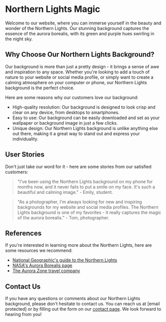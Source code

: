 <!--font:Cinzel-->

# Northern Lights Magic

Welcome to our website, where you can immerse yourself in the beauty and wonder of the Northern Lights. Our stunning background captures the essence of the aurora borealis, with its green and purple hues swirling in the night sky.

## Why Choose Our Northern Lights Background?

Our background is more than just a pretty design - it brings a sense of awe and inspiration to any space. Whether you're looking to add a touch of nature to your website or social media profile, or simply want to create a calming atmosphere on your computer or phone, our Northern Lights background is the perfect choice.

Here are some reasons why our customers love our background:

-   High-quality resolution: Our background is designed to look crisp and clear on any device, from desktops to smartphones.
-   Easy to use: Our background can be easily downloaded and set as your wallpaper or background image in just a few clicks.
-   Unique design: Our Northern Lights background is unlike anything else out there, making it a great way to stand out and express your individuality.

## User Stories

Don't just take our word for it - here are some stories from our satisfied customers:

> "I've been using the Northern Lights background on my phone for months now, and it never fails to put a smile on my face. It's such a beautiful and calming image." - Emily, student.

> "As a photographer, I'm always looking for new and inspiring backgrounds for my website and social media profiles. The Northern Lights background is one of my favorites - it really captures the magic of the aurora borealis." - Tom, photographer.

## References

If you're interested in learning more about the Northern Lights, here are some resources we recommend:

-   [National Geographic's guide to the Northern Lights](#)
-   [NASA's Aurora Borealis page](#)
-   [The Aurora Zone travel company](#)

## Contact Us

If you have any questions or comments about our Northern Lights background, please don't hesitate to contact us. You can reach us at [email protected] or by filling out the form on our [contact page](#). We look forward to hearing from you!

<!--

Write me content for website with wallpaper which alt text is:

"A photograph of the Northern Lights, with the green and purple hues swirling in the night sky."

The name/title of the page should not be 1:1 copy of the alt text but rather a real content of the website which is using this wallpaper.

- Use markdown format
- Start with heading
- Heading should be short and concise
- The content should look like a real website
- The website should not be about the wallpaper, wallpaper is just a related background
- Heading should be contain work "wallpaper" or "background"
- Include real sections like references, contact, user stories, etc. use things relevant to the page purpose.
- Feel free to use structure like headings, bullets, numbering, blockquotes, paragraphs, horizontal lines, etc.
- You can use formatting like bold or _italic_
- You can include UTF-8 emojis
- Links should be only #hash anchors (and you can refer to the document itself)
- Do not include images


---


# Discover the Magic of the Northern Lights Wallpaper

Welcome to our website, where you can explore the beauty of the Northern Lights through our stunning wallpaper. Our unique and Cap<wbr>ti<wbr>va<wbr>ting wallpaper design captures the essence of the Northern Lights, with its green and purple hues swirling in the night sky.

## Why Choose Our Northern Lights Wallpaper?

Our wallpaper is more than just a pretty background - it brings a sense of wonder and magic to any space. Whether you're looking to add a touch of nature to your home or office, or simply want to create a calming atmosphere, our Northern Lights wallpaper is the perfect choice.

Here are some reasons why our customers love our wallpaper:

- High-quality resolution: Our wallpaper is designed to look crisp and clear on any device, from desktops to smartphones.
- Easy to install: Our wallpaper comes in a variety of sizes to fit any screen, and can be easily installed with just a few clicks.
- Unique design: Our Northern Lights wallpaper is unlike anything else on the market, making it a great conversation starter and statement piece.

## User Stories

Don't just take our word for it - here are some stories from our satisfied customers:

> "I was looking for a way to brighten up my workspace, and the Northern Lights wallpaper did just that. It's so beautiful and calming to look at, and always puts me in a good mood." - Sarah, graphic designer.

> "I recently redecorated my bedroom and wanted to add a touch of nature. The Northern Lights wallpaper was the perfect addition - it makes me feel like I'm sleeping under the stars every night." - John, homeowner.

## References

If you're interested in learning more about the Northern Lights, here are some resources we recommend:

- [National Geographic's guide to the Northern Lights](#)
- [NASA's Aurora Borealis page](#)
- [The Aurora Zone travel company](#)

## Contact Us

If you have any questions or comments about our Northern Lights wallpaper, please don't hesitate to contact us. You can reach us at [email protected] or by filling out the form on our [contact page](#). We look forward to hearing from you!


---


Heading should not include word "wallpaper". The website should not be about the wallpaper itself, wallpaper is just a related background, rewrite whole content.


---


# Experience the Magic of the Northern Lights

Welcome to our website, where you can immerse yourself in the beauty and wonder of the Northern Lights. Our stunning background captures the essence of the aurora borealis, with its green and purple hues swirling in the night sky.

## Why Choose Our Northern Lights Background?

Our background is more than just a pretty design - it brings a sense of awe and inspiration to any space. Whether you're looking to add a touch of nature to your website or social media profile, or simply want to create a calming atmosphere on your computer or phone, our Northern Lights background is the perfect choice.

Here are some reasons why our customers love our background:

- High-quality resolution: Our background is designed to look crisp and clear on any device, from desktops to smartphones.
- Easy to use: Our background can be easily downloaded and set as your wallpaper or background image in just a few clicks.
- Unique design: Our Northern Lights background is unlike anything else out there, making it a great way to stand out and express your individuality.

## User Stories

Don't just take our word for it - here are some stories from our satisfied customers:

> "I've been using the Northern Lights background on my phone for months now, and it never fails to put a smile on my face. It's such a beautiful and calming image." - Emily, student.

> "As a photographer, I'm always looking for new and inspiring backgrounds for my website and social media profiles. The Northern Lights background is one of my favorites - it really captures the magic of the aurora borealis." - Tom, photographer.

## References

If you're interested in learning more about the Northern Lights, here are some resources we recommend:

- [National Geographic's guide to the Northern Lights](#)
- [NASA's Aurora Borealis page](#)
- [The Aurora Zone travel company](#)

## Contact Us

If you have any questions or comments about our Northern Lights background, please don't hesitate to contact us. You can reach us at [email protected] or by filling out the form on our [contact page](#). We look forward to hearing from you!

-->
